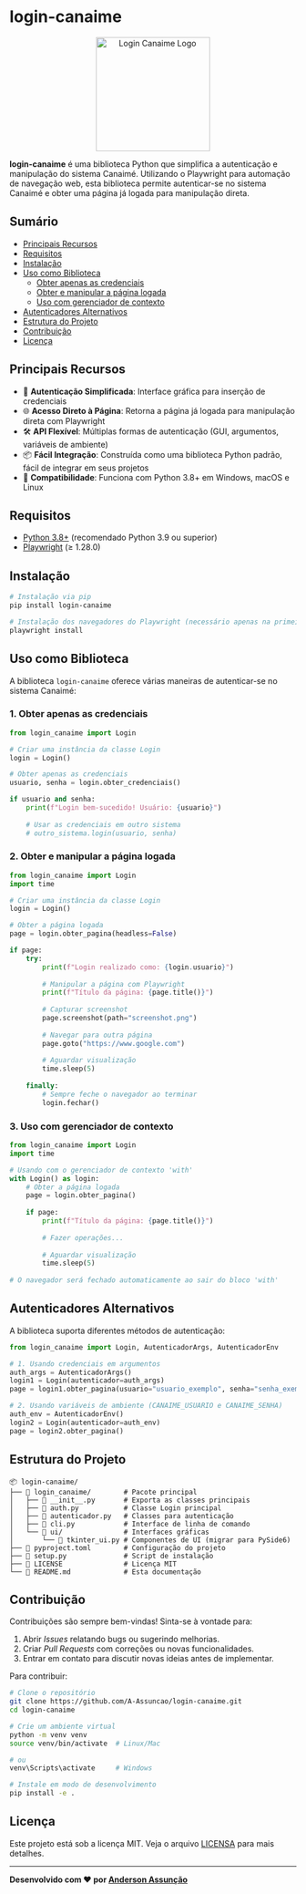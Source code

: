# login-canaime

<p align="center">
  <img src="https://github.com/A-Assuncao/login-canaime/brasao.png" alt="Login Canaime Logo" width="200"/>
</p>

**login-canaime** é uma biblioteca Python que simplifica a autenticação e manipulação do sistema Canaimé. Utilizando o Playwright para automação de navegação web, esta biblioteca permite autenticar-se no sistema Canaimé e obter uma página já logada para manipulação direta.

## Sumário

- [Principais Recursos](#principais-recursos)
- [Requisitos](#requisitos)
- [Instalação](#instalação)
- [Uso como Biblioteca](#uso-como-biblioteca)
  - [Obter apenas as credenciais](#1-obter-apenas-as-credenciais)
  - [Obter e manipular a página logada](#2-obter-e-manipular-a-página-logada)
  - [Uso com gerenciador de contexto](#3-uso-com-gerenciador-de-contexto)
- [Autenticadores Alternativos](#autenticadores-alternativos)
- [Estrutura do Projeto](#estrutura-do-projeto)
- [Contribuição](#contribuição)
- [Licença](#licença)

## Principais Recursos

- 🔑 **Autenticação Simplificada**: Interface gráfica para inserção de credenciais
- 🌐 **Acesso Direto à Página**: Retorna a página já logada para manipulação direta com Playwright
- 🛠️ **API Flexível**: Múltiplas formas de autenticação (GUI, argumentos, variáveis de ambiente)
- 📦 **Fácil Integração**: Construída como uma biblioteca Python padrão, fácil de integrar em seus projetos
- 🔄 **Compatibilidade**: Funciona com Python 3.8+ em Windows, macOS e Linux

## Requisitos

- [Python 3.8+](https://www.python.org/) (recomendado Python 3.9 ou superior)
- [Playwright](https://pypi.org/project/playwright/) (≥ 1.28.0)

## Instalação

```bash
# Instalação via pip
pip install login-canaime

# Instalação dos navegadores do Playwright (necessário apenas na primeira vez)
playwright install
```

## Uso como Biblioteca

A biblioteca `login-canaime` oferece várias maneiras de autenticar-se no sistema Canaimé:

### 1. Obter apenas as credenciais

```python
from login_canaime import Login

# Criar uma instância da classe Login
login = Login()

# Obter apenas as credenciais
usuario, senha = login.obter_credenciais()

if usuario and senha:
    print(f"Login bem-sucedido! Usuário: {usuario}")
    
    # Usar as credenciais em outro sistema
    # outro_sistema.login(usuario, senha)
```

### 2. Obter e manipular a página logada

```python
from login_canaime import Login
import time

# Criar uma instância da classe Login
login = Login()

# Obter a página logada
page = login.obter_pagina(headless=False)

if page:
    try:
        print(f"Login realizado como: {login.usuario}")
        
        # Manipular a página com Playwright
        print(f"Título da página: {page.title()}")
        
        # Capturar screenshot
        page.screenshot(path="screenshot.png")
        
        # Navegar para outra página
        page.goto("https://www.google.com")
        
        # Aguardar visualização
        time.sleep(5)
        
    finally:
        # Sempre feche o navegador ao terminar
        login.fechar()
```

### 3. Uso com gerenciador de contexto

```python
from login_canaime import Login
import time

# Usando com o gerenciador de contexto 'with'
with Login() as login:
    # Obter a página logada
    page = login.obter_pagina()
    
    if page:
        print(f"Título da página: {page.title()}")
        
        # Fazer operações...
        
        # Aguardar visualização
        time.sleep(5)
    
# O navegador será fechado automaticamente ao sair do bloco 'with'
```

## Autenticadores Alternativos

A biblioteca suporta diferentes métodos de autenticação:

```python
from login_canaime import Login, AutenticadorArgs, AutenticadorEnv

# 1. Usando credenciais em argumentos
auth_args = AutenticadorArgs()
login1 = Login(autenticador=auth_args)
page = login1.obter_pagina(usuario="usuario_exemplo", senha="senha_exemplo")

# 2. Usando variáveis de ambiente (CANAIME_USUARIO e CANAIME_SENHA)
auth_env = AutenticadorEnv()
login2 = Login(autenticador=auth_env)
page = login2.obter_pagina()
```

## Estrutura do Projeto

```
📦 login-canaime/
├── 📂 login_canaime/        # Pacote principal
│   ├── 📄 __init__.py       # Exporta as classes principais
│   ├── 📄 auth.py           # Classe Login principal 
│   ├── 📄 autenticador.py   # Classes para autenticação
│   ├── 📄 cli.py            # Interface de linha de comando
│   └── 📂 ui/               # Interfaces gráficas
│       └── 📄 tkinter_ui.py # Componentes de UI (migrar para PySide6)
├── 📄 pyproject.toml        # Configuração do projeto
├── 📄 setup.py              # Script de instalação
├── 📄 LICENSE               # Licença MIT
└── 📄 README.md             # Esta documentação
```

## Contribuição

Contribuições são sempre bem-vindas! Sinta-se à vontade para:

1. Abrir _Issues_ relatando bugs ou sugerindo melhorias.
2. Criar _Pull Requests_ com correções ou novas funcionalidades.
3. Entrar em contato para discutir novas ideias antes de implementar.

Para contribuir:

```bash
# Clone o repositório
git clone https://github.com/A-Assuncao/login-canaime.git
cd login-canaime

# Crie um ambiente virtual
python -m venv venv
source venv/bin/activate  # Linux/Mac

# ou
venv\Scripts\activate     # Windows

# Instale em modo de desenvolvimento
pip install -e .
```

## Licença

Este projeto está sob a licença MIT. Veja o arquivo [LICENSA](LICENSE.md) para mais detalhes.

---

**Desenvolvido com ♥ por [Anderson Assunção](https://github.com/A-Assuncao)** 